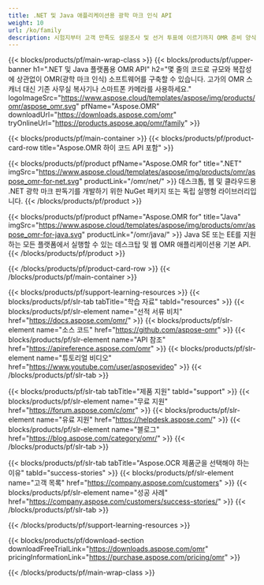 ```yaml
---
title: .NET 및 Java 애플리케이션용 광학 마크 인식 API
weight: 10
url: /ko/family
description: 시험지부터 고객 만족도 설문조사 및 선거 투표에 이르기까지 OMR 준비 양식을 생성하고 자동으로 인식합니다.
---
```


{{< blocks/products/pf/main-wrap-class >}}
{{< blocks/products/pf/upper-banner h1=".NET 및 Java 플랫폼용 OMR API" h2="몇 줄의 코드로 규모와 복잡성에 상관없이 OMR(광학 마크 인식) 소프트웨어를 구축할 수 있습니다. 고가의 OMR 스캐너 대신 기존 사무실 복사기나 스마트폰 카메라를 사용하세요." logoImageSrc="https://www.aspose.cloud/templates/aspose/img/products/omr/aspose_omr.svg" pfName="Aspose.OMR" downloadUrl="https://downloads.aspose.com/omr" tryOnlineUrl="https://products.aspose.app/omr/family" >}}

{{< blocks/products/pf/main-container >}}
{{< blocks/products/pf/product-card-row title="Aspose.OMR 하이 코드 API 포함" >}}

{{< blocks/products/pf/product pfName="Aspose.OMR for" title=".NET" imgSrc="https://www.aspose.cloud/templates/aspose/img/products/omr/aspose_omr-for-net.svg" productLink="/omr/net/" >}}
데스크톱, 웹 및 클라우드용 .NET 광학 마크 판독기를 개발하기 위한 NuGet 패키지 또는 독립 실행형 라이브러리입니다.
{{< /blocks/products/pf/product >}}

{{< blocks/products/pf/product pfName="Aspose.OMR for" title="Java" imgSrc="https://www.aspose.cloud/templates/aspose/img/products/omr/aspose_omr-for-java.svg" productLink="/omr/java/" >}}
Java SE 또는 EE를 지원하는 모든 플랫폼에서 실행할 수 있는 데스크탑 및 웹 OMR 애플리케이션용 기본 API.
{{< /blocks/products/pf/product >}}

{{< /blocks/products/pf/product-card-row >}}
{{< /blocks/products/pf/main-container >}}

{{< blocks/products/pf/support-learning-resources >}}
{{< blocks/products/pf/slr-tab tabTitle="학습 자료" tabId="resources" >}}
{{< blocks/products/pf/slr-element name="선적 서류 비치" href="https://docs.aspose.com/omr/" >}}
{{< blocks/products/pf/slr-element name="소스 코드" href="https://github.com/aspose-omr" >}}
{{< blocks/products/pf/slr-element name="API 참조" href="https://apireference.aspose.com/omr" >}}
{{< blocks/products/pf/slr-element name="튜토리얼 비디오" href="https://www.youtube.com/user/asposevideo" >}}
{{< /blocks/products/pf/slr-tab >}}

{{< blocks/products/pf/slr-tab tabTitle="제품 지원" tabId="support" >}}
{{< blocks/products/pf/slr-element name="무료 지원" href="https://forum.aspose.com/c/omr" >}}
{{< blocks/products/pf/slr-element name="유료 지원" href="https://helpdesk.aspose.com/" >}}
{{< blocks/products/pf/slr-element name="블로그" href="https://blog.aspose.com/category/omr/" >}}
{{< /blocks/products/pf/slr-tab >}}

{{< blocks/products/pf/slr-tab tabTitle="Aspose.OCR 제품군을 선택해야 하는 이유" tabId="success-stories" >}}
{{< blocks/products/pf/slr-element name="고객 목록" href="https://company.aspose.com/customers" >}}
{{< blocks/products/pf/slr-element name="성공 사례" href="https://company.aspose.com/customers/success-stories/" >}}
{{< /blocks/products/pf/slr-tab >}}

{{< /blocks/products/pf/support-learning-resources >}}

{{< blocks/products/pf/download-section downloadFreeTrialLink="https://downloads.aspose.com/omr" pricingInformationLink="https://purchase.aspose.com/pricing/omr" >}}

{{< /blocks/products/pf/main-wrap-class >}}